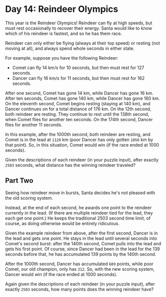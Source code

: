 # Day 14: Reindeer Olympics

This year is the Reindeer Olympics! Reindeer can fly at high speeds, but must
rest occasionally to recover their energy. Santa would like to know which of his
reindeer is fastest, and so he has them race.

Reindeer can only either be flying (always at their top speed) or resting (not
moving at all), and always spend whole seconds in either state.

For example, suppose you have the following Reindeer:

- Comet can fly 14 km/s for 10 seconds, but then must rest for 127 seconds.
- Dancer can fly 16 km/s for 11 seconds, but then must rest for 162 seconds.

After one second, Comet has gone 14 km, while Dancer has gone 16 km. After ten
seconds, Comet has gone 140 km, while Dancer has gone 160 km. On the eleventh
second, Comet begins resting (staying at 140 km), and Dancer continues on for a
total distance of 176 km. On the 12th second, both reindeer are resting. They
continue to rest until the 138th second, when Comet flies for another ten
seconds. On the 174th second, Dancer flies for another 11 seconds.

In this example, after the 1000th second, both reindeer are resting, and Comet
is in the lead at `1120` km (poor Dancer has only gotten `1056` km by that
point). So, in this situation, Comet would win (if the race ended at 1000
seconds).

Given the descriptions of each reindeer (in your puzzle input), after exactly
`2503` seconds, what distance has the winning reindeer traveled?

## Part Two

Seeing how reindeer move in bursts, Santa decides he's not pleased with the old
scoring system.

Instead, at the end of each second, he awards one point to the reindeer
currently in the lead. (If there are multiple reindeer tied for the lead, they
each get one point.) He keeps the traditional 2503 second time limit, of course,
as doing otherwise would be entirely ridiculous.

Given the example reindeer from above, after the first second, Dancer is in the
lead and gets one point. He stays in the lead until several seconds into Comet's
second burst: after the 140th second, Comet pulls into the lead and gets his
first point. Of course, since Dancer had been in the lead for the 139 seconds
before that, he has accumulated 139 points by the 140th second.

After the 1000th second, Dancer has accumulated `689` points, while poor Comet,
our old champion, only has `312`. So, with the new scoring system, Dancer would
win (if the race ended at 1000 seconds).

Again given the descriptions of each reindeer (in your puzzle input), after
exactly `2503` seconds, how many points does the winning reindeer have?
